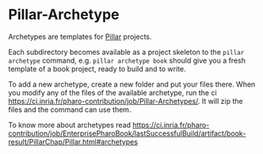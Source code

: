 # Pillar-Archetype
Archetypes are templates for [Pillar](https://github.com/pillar-markup/pillar) projects.

Each subdirectory becomes available as a project skeleton to the `pillar archetype` command, e.g. `pillar archetype book` should give you a fresh template of a book project, ready to build and to write.

To add a new archetype, create a new folder and put your files there. 
When you modify any of the files of the available archetype, run the ci https://ci.inria.fr/pharo-contribution/job/Pillar-Archetypes/.
It will zip the files and the command can use them. 

To know more about archetypes read
https://ci.inria.fr/pharo-contribution/job/EnterprisePharoBook/lastSuccessfulBuild/artifact/book-result/PillarChap/Pillar.html#archetypes
